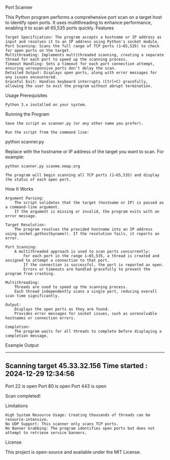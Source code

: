 Port Scanner

This Python program performs a comprehensive port scan on a target host to identify open ports. It uses multithreading to enhance performance, enabling it to scan all 65,535 ports quickly.
Features

    Target Specification: The program accepts a hostname or IP address as input and resolves it to an IP address using Python's socket module.
    Port Scanning: Scans the full range of TCP ports (1–65,535) to check for open ports on the target.
    Multithreading: Implements multithreaded scanning, creating a separate thread for each port to speed up the scanning process.
    Timeout Handling: Sets a timeout for each port connection attempt, ensuring unresponsive ports don’t delay the scan.
    Detailed Output: Displays open ports, along with error messages for any issues encountered.
    Graceful Exit: Handles keyboard interrupts (Ctrl+C) gracefully, allowing the user to exit the program without abrupt termination.

Usage
Prerequisites

    Python 3.x installed on your system.

Running the Program

    Save the script as scanner.py (or any other name you prefer).

    Run the script from the command line:

python scanner.py <target>

Replace <target> with the hostname or IP address of the target you want to scan. For example:

    python scanner.py scanme.nmap.org

    The program will begin scanning all TCP ports (1–65,535) and display the status of each open port.

How It Works

    Argument Parsing:
        The script validates that the target (hostname or IP) is passed as a command-line argument.
        If the argument is missing or invalid, the program exits with an error message.

    Target Resolution:
        The program resolves the provided hostname into an IP address using socket.gethostbyname(). If the resolution fails, it reports an error.

    Port Scanning:
        A multithreaded approach is used to scan ports concurrently:
            For each port in the range 1–65,535, a thread is created and assigned to attempt a connection to that port.
            If the connection is successful, the port is reported as open.
            Errors or timeouts are handled gracefully to prevent the program from crashing.

    Multithreading:
        Threads are used to speed up the scanning process.
        Each thread independently scans a single port, reducing overall scan time significantly.

    Output:
        Displays the open ports as they are found.
        Provides error messages for socket issues, such as unresolvable hostnames or connection errors.

    Completion:
        The program waits for all threads to complete before displaying a completion message.

Example Output

--------------------------------------------------
Scanning target 45.33.32.156
Time started : 2024-12-29 12:34:56
--------------------------------------------------
Port 22 is open
Port 80 is open
Port 443 is open

Scan completed!

Limitations

    High System Resource Usage: Creating thousands of threads can be resource-intensive.
    No UDP Support: This scanner only scans TCP ports.
    No Banner Grabbing: The program identifies open ports but does not attempt to retrieve service banners.

License

This project is open-source and available under the MIT License.
